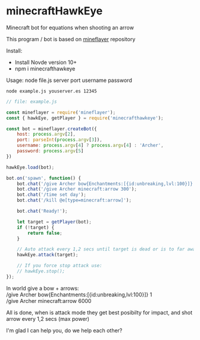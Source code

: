 # minecraftHawkEye
Minecraft bot for equations when shooting an arrow

This program / bot is based on <a href="https://github.com/PrismarineJS/mineflayer" target="_blank">mineflayer</a> repository

Install:
- Install Novde version 10+
- npm i minecrafthawkeye


Usage: node file.js server port username password

```
node example.js youserver.es 12345
```

```js
// file: example.js

const mineflayer = require('mineflayer');
const { hawkEye, getPlayer } = require('minecrafthawkeye');

const bot = mineflayer.createBot({
    host: process.argv[2],
    port: parseInt(process.argv[3]),
    username: process.argv[4] ? process.argv[4] : 'Archer',
    password: process.argv[5]
})

hawkEye.load(bot);

bot.on('spawn', function() {
    bot.chat('/give Archer bow{Enchantments:[{id:unbreaking,lvl:100}]} 1');
    bot.chat('/give Archer minecraft:arrow 300');
    bot.chat('/time set day');
    bot.chat('/kill @e[type=minecraft:arrow]');

    bot.chat('Ready!');

    let target = getPlayer(bot);
    if (!target) {
        return false;
    }

    // Auto attack every 1,2 secs until target is dead or is to far away
    hawkEye.attack(target);

    // If you force stop attack use:
    // hawkEye.stop();
});

```

In world give a bow + arrows: \
/give Archer bow{Enchantments:[{id:unbreaking,lvl:100}]} 1 \
/give Archer minecraft:arrow 6000

All is done, when is attack mode they get best posibilty for impact, and shot arrow every 1,2 secs (max power)

I'm glad I can help you, do we help each other?

